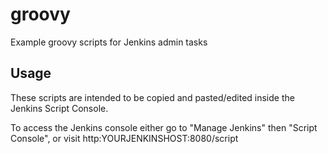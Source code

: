 # groovy
Example groovy scripts for Jenkins admin tasks


## Usage
These scripts are intended to be copied and pasted/edited inside the Jenkins Script Console.

To access the Jenkins console either go to "Manage Jenkins" then "Script Console", or visit http:YOURJENKINSHOST:8080/script




